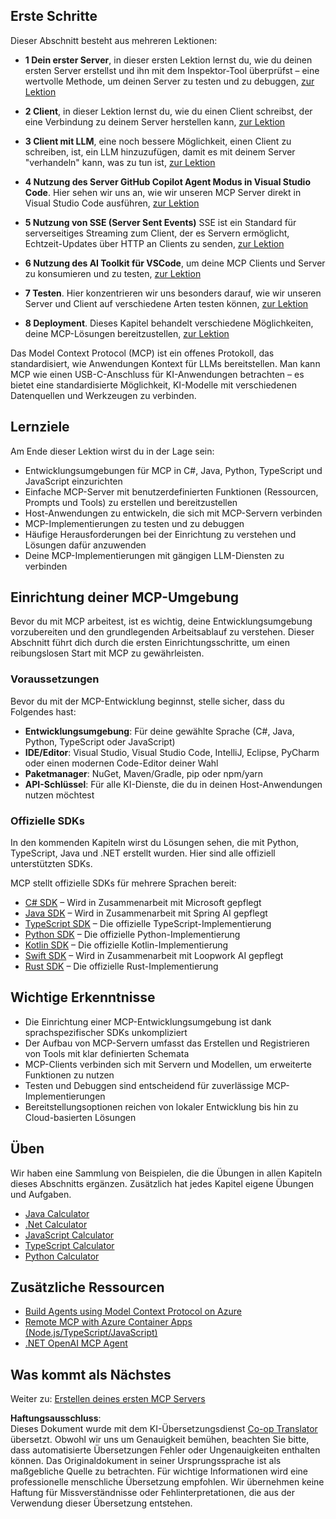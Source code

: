 <!--
CO_OP_TRANSLATOR_METADATA:
{
  "original_hash": "f77fa364511cb670d6262d119d56f562",
  "translation_date": "2025-06-11T08:59:20+00:00",
  "source_file": "03-GettingStarted/README.md",
  "language_code": "de"
}
-->
## Erste Schritte  

Dieser Abschnitt besteht aus mehreren Lektionen:

- **1 Dein erster Server**, in dieser ersten Lektion lernst du, wie du deinen ersten Server erstellst und ihn mit dem Inspektor-Tool überprüfst – eine wertvolle Methode, um deinen Server zu testen und zu debuggen, [zur Lektion](/03-GettingStarted/01-first-server/README.md)

- **2 Client**, in dieser Lektion lernst du, wie du einen Client schreibst, der eine Verbindung zu deinem Server herstellen kann, [zur Lektion](/03-GettingStarted/02-client/README.md)

- **3 Client mit LLM**, eine noch bessere Möglichkeit, einen Client zu schreiben, ist, ein LLM hinzuzufügen, damit es mit deinem Server "verhandeln" kann, was zu tun ist, [zur Lektion](/03-GettingStarted/03-llm-client/README.md)

- **4 Nutzung des Server GitHub Copilot Agent Modus in Visual Studio Code**. Hier sehen wir uns an, wie wir unseren MCP Server direkt in Visual Studio Code ausführen, [zur Lektion](/03-GettingStarted/04-vscode/README.md)

- **5 Nutzung von SSE (Server Sent Events)** SSE ist ein Standard für serverseitiges Streaming zum Client, der es Servern ermöglicht, Echtzeit-Updates über HTTP an Clients zu senden, [zur Lektion](/03-GettingStarted/05-sse-server/README.md)

- **6 Nutzung des AI Toolkit für VSCode**, um deine MCP Clients und Server zu konsumieren und zu testen, [zur Lektion](/03-GettingStarted/06-aitk/README.md)

- **7 Testen**. Hier konzentrieren wir uns besonders darauf, wie wir unseren Server und Client auf verschiedene Arten testen können, [zur Lektion](/03-GettingStarted/07-testing/README.md)

- **8 Deployment**. Dieses Kapitel behandelt verschiedene Möglichkeiten, deine MCP-Lösungen bereitzustellen, [zur Lektion](/03-GettingStarted/08-deployment/README.md)


Das Model Context Protocol (MCP) ist ein offenes Protokoll, das standardisiert, wie Anwendungen Kontext für LLMs bereitstellen. Man kann MCP wie einen USB-C-Anschluss für KI-Anwendungen betrachten – es bietet eine standardisierte Möglichkeit, KI-Modelle mit verschiedenen Datenquellen und Werkzeugen zu verbinden.

## Lernziele

Am Ende dieser Lektion wirst du in der Lage sein:

- Entwicklungsumgebungen für MCP in C#, Java, Python, TypeScript und JavaScript einzurichten
- Einfache MCP-Server mit benutzerdefinierten Funktionen (Ressourcen, Prompts und Tools) zu erstellen und bereitzustellen
- Host-Anwendungen zu entwickeln, die sich mit MCP-Servern verbinden
- MCP-Implementierungen zu testen und zu debuggen
- Häufige Herausforderungen bei der Einrichtung zu verstehen und Lösungen dafür anzuwenden
- Deine MCP-Implementierungen mit gängigen LLM-Diensten zu verbinden

## Einrichtung deiner MCP-Umgebung

Bevor du mit MCP arbeitest, ist es wichtig, deine Entwicklungsumgebung vorzubereiten und den grundlegenden Arbeitsablauf zu verstehen. Dieser Abschnitt führt dich durch die ersten Einrichtungsschritte, um einen reibungslosen Start mit MCP zu gewährleisten.

### Voraussetzungen

Bevor du mit der MCP-Entwicklung beginnst, stelle sicher, dass du Folgendes hast:

- **Entwicklungsumgebung**: Für deine gewählte Sprache (C#, Java, Python, TypeScript oder JavaScript)
- **IDE/Editor**: Visual Studio, Visual Studio Code, IntelliJ, Eclipse, PyCharm oder einen modernen Code-Editor deiner Wahl
- **Paketmanager**: NuGet, Maven/Gradle, pip oder npm/yarn
- **API-Schlüssel**: Für alle KI-Dienste, die du in deinen Host-Anwendungen nutzen möchtest


### Offizielle SDKs

In den kommenden Kapiteln wirst du Lösungen sehen, die mit Python, TypeScript, Java und .NET erstellt wurden. Hier sind alle offiziell unterstützten SDKs.

MCP stellt offizielle SDKs für mehrere Sprachen bereit:
- [C# SDK](https://github.com/modelcontextprotocol/csharp-sdk) – Wird in Zusammenarbeit mit Microsoft gepflegt
- [Java SDK](https://github.com/modelcontextprotocol/java-sdk) – Wird in Zusammenarbeit mit Spring AI gepflegt
- [TypeScript SDK](https://github.com/modelcontextprotocol/typescript-sdk) – Die offizielle TypeScript-Implementierung
- [Python SDK](https://github.com/modelcontextprotocol/python-sdk) – Die offizielle Python-Implementierung
- [Kotlin SDK](https://github.com/modelcontextprotocol/kotlin-sdk) – Die offizielle Kotlin-Implementierung
- [Swift SDK](https://github.com/modelcontextprotocol/swift-sdk) – Wird in Zusammenarbeit mit Loopwork AI gepflegt
- [Rust SDK](https://github.com/modelcontextprotocol/rust-sdk) – Die offizielle Rust-Implementierung

## Wichtige Erkenntnisse

- Die Einrichtung einer MCP-Entwicklungsumgebung ist dank sprachspezifischer SDKs unkompliziert
- Der Aufbau von MCP-Servern umfasst das Erstellen und Registrieren von Tools mit klar definierten Schemata
- MCP-Clients verbinden sich mit Servern und Modellen, um erweiterte Funktionen zu nutzen
- Testen und Debuggen sind entscheidend für zuverlässige MCP-Implementierungen
- Bereitstellungsoptionen reichen von lokaler Entwicklung bis hin zu Cloud-basierten Lösungen

## Üben

Wir haben eine Sammlung von Beispielen, die die Übungen in allen Kapiteln dieses Abschnitts ergänzen. Zusätzlich hat jedes Kapitel eigene Übungen und Aufgaben.

- [Java Calculator](./samples/java/calculator/README.md)
- [.Net Calculator](../../../03-GettingStarted/samples/csharp)
- [JavaScript Calculator](./samples/javascript/README.md)
- [TypeScript Calculator](./samples/typescript/README.md)
- [Python Calculator](../../../03-GettingStarted/samples/python)

## Zusätzliche Ressourcen

- [Build Agents using Model Context Protocol on Azure](https://learn.microsoft.com/azure/developer/ai/intro-agents-mcp)
- [Remote MCP with Azure Container Apps (Node.js/TypeScript/JavaScript)](https://learn.microsoft.com/samples/azure-samples/mcp-container-ts/mcp-container-ts/)
- [.NET OpenAI MCP Agent](https://learn.microsoft.com/samples/azure-samples/openai-mcp-agent-dotnet/openai-mcp-agent-dotnet/)

## Was kommt als Nächstes

Weiter zu: [Erstellen deines ersten MCP Servers](/03-GettingStarted/01-first-server/README.md)

**Haftungsausschluss**:  
Dieses Dokument wurde mit dem KI-Übersetzungsdienst [Co-op Translator](https://github.com/Azure/co-op-translator) übersetzt. Obwohl wir uns um Genauigkeit bemühen, beachten Sie bitte, dass automatisierte Übersetzungen Fehler oder Ungenauigkeiten enthalten können. Das Originaldokument in seiner Ursprungssprache ist als maßgebliche Quelle zu betrachten. Für wichtige Informationen wird eine professionelle menschliche Übersetzung empfohlen. Wir übernehmen keine Haftung für Missverständnisse oder Fehlinterpretationen, die aus der Verwendung dieser Übersetzung entstehen.